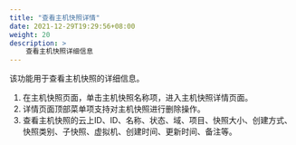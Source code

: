 ```yaml
---
title: "查看主机快照详情"
date: 2021-12-29T19:29:56+08:00
weight: 20
description: >
    查看主机快照详细信息
---
```


该功能用于查看主机快照的详细信息。

1. 在主机快照页面，单击主机快照名称项，进入主机快照详情页面。
2. 详情页面顶部菜单项支持对主机快照进行删除操作。
3. 查看主机快照的云上ID、ID、名称、状态、域、项目、快照大小、创建方式、快照类别、子快照、虚拟机、创建时间、更新时间、备注等。